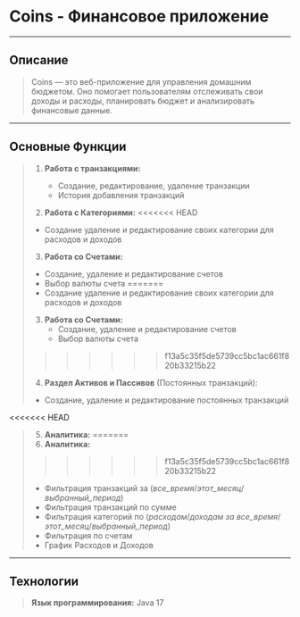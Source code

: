 # Coins - Финансовое приложение

----------
## Описание ##
> Coins — это веб-приложение для управления домашним бюджетом. Оно помогает пользователям отслеживать свои доходы и расходы, планировать бюджет и анализировать финансовые данные.

----------

## Основные Функции ##

>1. **Работа с транзакциями:**
>    - Создание, редактирование, удаление транзакции
>    - История добавления транзакций
>
>
>2. **Работа с Категориями:**
<<<<<<< HEAD
>   - Создание удаление и редактирование своих категории для расходов и доходов
>
>
>3. **Работа со Счетами:**
>   - Создание, удаление и редактирование счетов
>   - Выбор валюты счета
=======
>    - Создание удаление и редактирование своих категории для расходов и доходов
>
>
>3. **Работа со Счетами:**
>    - Создание, удаление и редактирование счетов
>    - Выбор валюты счета
>>>>>>> f13a5c35f5de5739cc5bc1ac661f820b33215b22
>
>
>4. **Раздел Активов и Пассивов** (Постоянных транзакций):
>   - Создание, удаление и редактирование постоянных транзакций
>
>
<<<<<<< HEAD
>5. **Аналитика:**
=======
>6. **Аналитика:**
>>>>>>> f13a5c35f5de5739cc5bc1ac661f820b33215b22
>    - Фильтрация транзакций за (*все_время*/*этот_месяц*/*выбранный_период*)
>    - Фильтрация транзакций по сумме
>    - Фильтрация категорий по (*расходам*/*доходам за все_время*/*этот_месяц*/*выбранный_период*)
>    - Фильтрация по счетам
>    - График Расходов и Доходов

----------

## Технологии ##
> **Язык программирования:** Java 17
